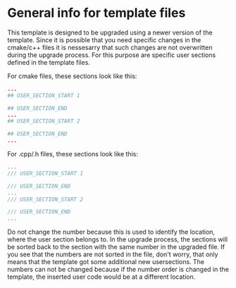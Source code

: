 # General info for template files
This template is designed to be upgraded using a newer version of the template.
Since it is possible that you need specific changes in the cmake/c++ files it is nessesarry that such changes are not overwritten during the upgrade process.
For this purpose are specific user sections defined in the template files.

For cmake files, these sections look like this:<br>
``` cmake
...
## USER_SECTION_START 1

## USER_SECTION_END
...
## USER_SECTION_START 2

## USER_SECTION_END
...
``` 
For .cpp/.h files, these sections look like this:<br>
``` c++
...
/// USER_SECTION_START 1

/// USER_SECTION_END
...
/// USER_SECTION_START 2

/// USER_SECTION_END
...
``` 

Do not change the number because this is used to identify the location, where the user section belongs to.
In the upgrade process, the sections will be sorted back to the section with the same number in the upgraded file.
If you see that the numbers are not sorted in the file, don't worry, that only means that the template got some additional new usersections. 
The numbers can not be changed because if the number order is changed in the template, the inserted user code would be at a different location.

